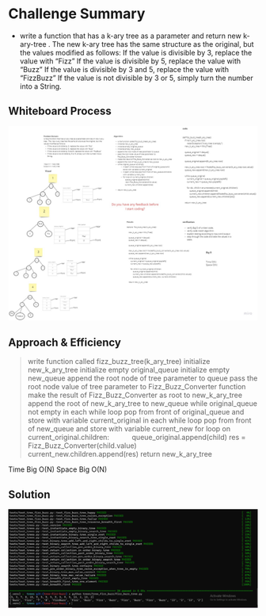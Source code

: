 # Challenge Summary
<!-- Description of the challenge -->

* write a function that has a k-ary tree as a parameter and return new k-ary-tree . The  new k-ary tree has the same structure as the original, but the values modified as follows:
If the value is divisible by 3, replace the value with “Fizz”
If the value is divisible by 5, replace the value with “Buzz”
If the value is divisible by 3 and 5, replace the value with “FizzBuzz”
If the value is not divisible by 3 or 5, simply turn the number into a String.


## Whiteboard Process
<!-- Embedded whiteboard image -->
![](tree-fizz-buzz.jpg)

## Approach & Efficiency
<!-- What approach did you take? Why? What is the Big O space/time for this approach? -->
> write function called fizz_buzz_tree(k_ary_tree)
initialize new_k_ary_tree
initialize empty original_queue
initialize empty new_queue
append the root node of tree parameter to queue
pass the root node value of tree parameter to Fizz_Buzz_Converter function
make the result of Fizz_Buzz_Converter as root to new_k_ary_tree
append the root of new_k_ary_tree to new_queue
while original_queue not empty
in each while loop pop from front of original_queue and store with variable current_original
in each while loop pop from front of new_queue and store with variable current_new
for loop on current_original.children:
                queue_original.append(child)
                         res = Fizz_Buzz_Converter(child.value)
       current_new.children.append(res)
return new_k_ary_tree


Time Big O(N)
Space Big O(N)


## Solution
<!-- Show how to run your code, and examples of it in action -->
![](fizz_buzz_sol.PNG)


